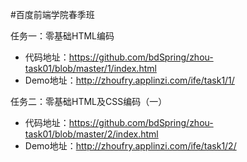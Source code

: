 #百度前端学院春季班

任务一：零基础HTML编码 

* 代码地址：https://github.com/bdSpring/zhou-task01/blob/master/1/index.html
* Demo地址：http://zhoufry.applinzi.com/ife/task1/1/

任务二：零基础HTML及CSS编码（一）

* 代码地址：https://github.com/bdSpring/zhou-task01/blob/master/2/index.html
* Demo地址：http://zhoufry.applinzi.com/ife/task1/2/

